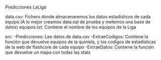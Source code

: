 Predicciones LaLiga

data.csv: Fichero donde almacenaremos los datos estadisticos de cada equipo.(A lo mejor creamos data.sql de prueba y metemos una base de datos)
equipos.txt: Contiene el nombre de los equipos de la Liga

src:
  -Predicciones: Lee datos de data.csv
  -ExtraeCodigos: Contiene la función que devuelve equipos de la quiniela, y los codigos de estadisticas de la web de flashcore de cada equipo
  -ExtraeDatos: Contiene la función que devuelve un mapa con todas las stats
